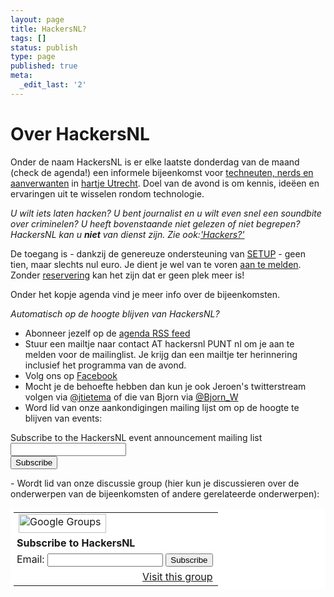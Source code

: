 ```yaml
---
layout: page
title: HackersNL?
tags: []
status: publish
type: page
published: true
meta:
  _edit_last: '2'
---
```

Over HackersNL
==============

Onder de naam HackersNL is er elke laatste donderdag van de maand (check de agenda!) een informele bijeenkomst voor <a title="Hackers?" href="http://hackersnl.nl/hackers/">techneuten, nerds en aanverwanten</a> in <a title="Lokatie" href="http://hackersnl.nl/lokatie/">hartje Utrecht</a>. Doel van de avond is om kennis, ideëen en ervaringen uit te wisselen rondom technologie.

<em>U wilt iets laten hacken? U bent journalist en u wilt even snel een soundbite over criminelen? U heeft bovenstaande niet gelezen of niet begrepen? HackersNL kan u <strong>niet</strong> van dienst zijn. Zie ook:<a title="Wat is de omschrijving van hackers door hackersnl?" href="http://hackersnl.nl/hackers/">'Hackers?'</a></em>

De toegang is - dankzij de genereuze ondersteuning van <a href="http://setup.nl">SETUP</a> - geen tien, maar slechts nul euro. Je dient je wel van te voren <a title="Reserveren" href="http://hackersnl.nl/reserveren/">aan te melden</a>. Zonder <a title="Reserveren" href="http://hackersnl.nl/reserveren/">reservering</a> kan het zijn dat er geen plek meer is!

Onder het kopje agenda vind je meer info over de bijeenkomsten.

<em>Automatisch op de hoogte blijven van HackersNL?</em>

- Abonneer jezelf op de <a title="Agenda rss feed" href="http://hackersnl.nl/categorie/agenda/feed/">agenda RSS feed</a>
- Stuur een mailtje naar contact AT hackersnl PUNT nl om je aan te melden voor de mailinglist. Je krijg dan een mailtje ter herinnering inclusief het programma van de avond.
- Volg ons op <a title="Facebook" href="http://www.facebook.com/pages/HackersNL/">Facebook</a>
- Mocht je de behoefte hebben dan kun je ook Jeroen's twitterstream volgen via <a href="https://twitter.com/#!/jtietema">@jtietema</a> of die van Bjorn via <a href="https://twitter.com/#!/Bjorn_W">@Bjorn_W</a>
- Word lid van onze aankondigingen mailing lijst om op de hoogte te blijven van events:
<!-- Begin MailChimp Signup Form -->
<div id="mc_embed_signup"><form id="mc-embedded-subscribe-form" class="validate" action="http://hackersnl.us2.list-manage1.com/subscribe/post?u=d9fd74d7cc1088e1b10d9f67b&amp;id=4e98a8c192" method="post" name="mc-embedded-subscribe-form" target="_blank"><label for="mce-EMAIL">Subscribe to the HackersNL event announcement mailing list</label>
<input id="mce-EMAIL" class="email" type="email" name="EMAIL" value="" />
<div class="clear"><input id="mc-embedded-subscribe" class="button" type="submit" name="subscribe" value="Subscribe" /></div>
</form></div>
<!--End mc_embed_signup-->
- Wordt lid van onze discussie group (hier kun je discussieren over de onderwerpen van de bijeenkomsten of andere gerelateerde onderwerpen):
<table style="background-color: #fff; padding: 5px;" border="0" cellspacing="0">
<tbody>
<tr>
<td><img src="http://groups.google.com/intl/en/images/logos/groups_logo_sm.gif" alt="Google Groups" width="140" height="30" /></td>
</tr>
<tr>
<td style="padding-left: 5px;"><strong>Subscribe to HackersNL</strong></td>
</tr>
<tr>
<td style="padding-left: 5px;">Email: <input type="text" name="email" />
<input type="submit" name="sub" value="Subscribe" /></td>
</tr>
<tr>
<td align="right"><a href="http://groups.google.com/group/hackersnl?hl=en">Visit this group</a></td>
</tr>
</tbody>
</table>
